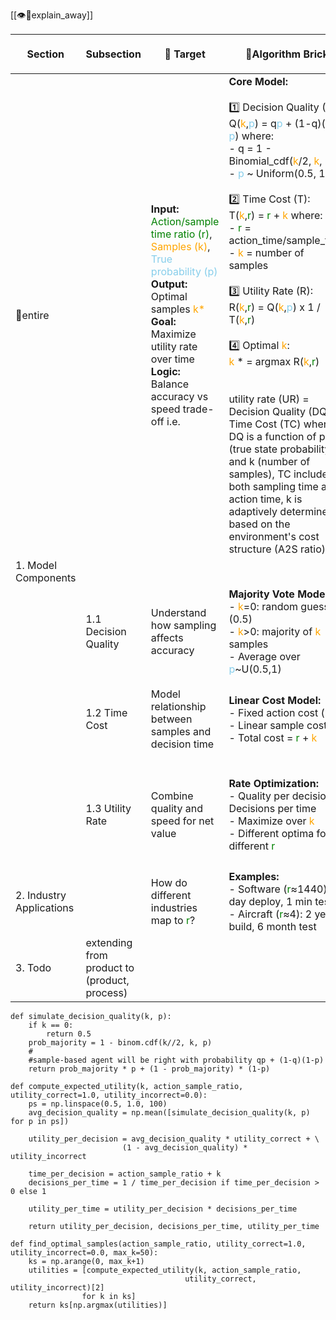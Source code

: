 [[👁️🧠explain_away]]

| Section                  | Subsection                                   | 🎯 Target                                                                                                                                                                                                                                                                                                                                                    | 🧱Algorithm Brick                                                                                                                                                                                                                                                                                                                                                                                                                                                                                                                                                                                                                                                                                                                                                                                                                                                                                                                                                                                                                                                                                                                                                                                                                                                                                                                                                                                                                                                                                                                            | 🔑Key in 🗣️language, 🎞️plots, 🗄️table                                                                                                                                                                                                                                                                                                                                                                                                               |
| ------------------------ | -------------------------------------------- | ------------------------------------------------------------------------------------------------------------------------------------------------------------------------------------------------------------------------------------------------------------------------------------------------------------------------------------------------------------ | -------------------------------------------------------------------------------------------------------------------------------------------------------------------------------------------------------------------------------------------------------------------------------------------------------------------------------------------------------------------------------------------------------------------------------------------------------------------------------------------------------------------------------------------------------------------------------------------------------------------------------------------------------------------------------------------------------------------------------------------------------------------------------------------------------------------------------------------------------------------------------------------------------------------------------------------------------------------------------------------------------------------------------------------------------------------------------------------------------------------------------------------------------------------------------------------------------------------------------------------------------------------------------------------------------------------------------------------------------------------------------------------------------------------------------------------------------------------------------------------------------------------------------------------- | ------------------------------------------------------------------------------------------------------------------------------------------------------------------------------------------------------------------------------------------------------------------------------------------------------------------------------------------------------------------------------------------------------------------------------------------------------ |
| 📝entire                 |                                              | **Input:** <span style="color: green">Action/sample time ratio (r)</span>, <span style="color: orange">Samples (k)</span>, <span style="color: SkyBlue">True probability (p)</span><br>**Output:** Optimal samples <span style="color: orange">k*</span><br>**Goal:** Maximize utility rate over time<br>**Logic:** Balance accuracy vs speed trade-off i.e. | **Core Model:**<br><br>1️⃣ Decision Quality (Q):<br>Q(<span style="color: orange">k</span>,<span style="color: SkyBlue">p</span>) = q<span style="color: SkyBlue">p</span> + (1-q)(1-<span style="color: SkyBlue">p</span>) where:<br>- q = 1 - Binomial_cdf(<span style="color: orange">k</span>/2, <span style="color: orange">k</span>, <span style="color: SkyBlue">p</span>)<br>- <span style="color: SkyBlue">p</span> ~ Uniform(0.5, 1.0)<br><br>2️⃣ Time Cost (T):<br>T(<span style="color: orange">k</span>,<span style="color: green">r</span>) = <span style="color: green">r</span> + <span style="color: orange">k</span> where:<br>- <span style="color: green">r</span> = action_time/sample_time<br>- <span style="color: orange">k</span> = number of samples<br><br>3️⃣ Utility Rate (R):<br>R(<span style="color: orange">k</span>,<span style="color: green">r</span>) = Q(<span style="color: orange">k</span>,<span style="color: SkyBlue">p</span>) x 1 / T(<span style="color: orange">k</span>,<span style="color: green">r</span>)<br><br>4️⃣ Optimal <span style="color: orange">k</span>:<br><span style="color: orange">k</span> * = argmax R(<span style="color: orange">k</span>,<span style="color: green">r</span>)<br><br><br>utility rate (UR) = Decision Quality (DQ) / Time Cost (TC) where: DQ is a function of p (true state probability) and k (number of samples), TC includes both sampling time and action time, k is adaptively determined based on the environment's cost structure (A2S ratio) | 🗣️Three key mechanisms:<br>1. Majority voting from <span style="color: orange">k</span> samples<br>2. Uniform prior over <span style="color: SkyBlue">p</span><br>3. Linear time cost<br><br>🎞️Three key plots:<br>1. Q(<span style="color: orange">k</span>) - diminishing returns<br>2. 1/T(<span style="color: orange">k</span>) - hyperbolic decay<br>3. R(<span style="color: orange">k</span>) - optimal <span style="color: orange">k</span>* |
| 1. Model Components      |                                              |                                                                                                                                                                                                                                                                                                                                                              |                                                                                                                                                                                                                                                                                                                                                                                                                                                                                                                                                                                                                                                                                                                                                                                                                                                                                                                                                                                                                                                                                                                                                                                                                                                                                                                                                                                                                                                                                                                                              | ![[Pasted image 20241117061525.png\|100]]                                                                                                                                                                                                                                                                                                                                                                                                              |
|                          | 1.1 Decision Quality                         | Understand how sampling affects accuracy                                                                                                                                                                                                                                                                                                                     | **Majority Vote Model:**<br>- <span style="color: orange">k</span>=0: random guess (0.5)<br>- <span style="color: orange">k</span>>0: majority of <span style="color: orange">k</span> samples<br>- Average over <span style="color: SkyBlue">p</span>~U(0.5,1)                                                                                                                                                                                                                                                                                                                                                                                                                                                                                                                                                                                                                                                                                                                                                                                                                                                                                                                                                                                                                                                                                                                                                                                                                                                                              | 🗣️Key insights:<br>- First sample gives biggest gain<br>- Diminishing returns from more samples<br>- Averaged over all possible <span style="color: SkyBlue">p</span>                                                                                                                                                                                                                                                                                 |
|                          | 1.2 Time Cost                                | Model relationship between samples and decision time                                                                                                                                                                                                                                                                                                         | **Linear Cost Model:**<br>- Fixed action cost (<span style="color: green">r</span>)<br>- Linear sample cost (<span style="color: orange">k</span>)<br>- Total cost = <span style="color: green">r</span> + <span style="color: orange">k</span>                                                                                                                                                                                                                                                                                                                                                                                                                                                                                                                                                                                                                                                                                                                                                                                                                                                                                                                                                                                                                                                                                                                                                                                                                                                                                              | 🗣️Key insights:<br>- High <span style="color: green">r</span>: sampling cost negligible<br>- Low <span style="color: green">r</span>: sampling cost dominant<br>- Linear scaling with samples                                                                                                                                                                                                                                                         |
|                          | 1.3 Utility Rate                             | Combine quality and speed for net value                                                                                                                                                                                                                                                                                                                      | **Rate Optimization:**<br>- Quality per decision * Decisions per time<br>- Maximize over <span style="color: orange">k</span><br>- Different optima for different <span style="color: green">r</span>                                                                                                                                                                                                                                                                                                                                                                                                                                                                                                                                                                                                                                                                                                                                                                                                                                                                                                                                                                                                                                                                                                                                                                                                                                                                                                                                        | 🗣️Key insights:<br>- Tradeoff between quality and speed<br>- Optimal <span style="color: orange">k</span>* varies with <span style="color: green">r</span><br>- Often <span style="color: orange">k</span>*=1 is optimal<br><br>![[Pasted image 20241117061537.png\|50]]                                                                                                                                                                              |
| 2. Industry Applications |                                              | How do different industries map to <span style="color: green">r</span>?                                                                                                                                                                                                                                                                                      | **Examples:**<br>- Software (<span style="color: green">r</span>≈1440): 1 day deploy, 1 min test<br>- Aircraft (<span style="color: green">r</span>≈4): 2 year build, 6 month test                                                                                                                                                                                                                                                                                                                                                                                                                                                                                                                                                                                                                                                                                                                                                                                                                                                                                                                                                                                                                                                                                                                                                                                                                                                                                                                                                           | 🗣️Representative ratios:<br>- Digital <span style="color: green">r</span>>100<br>- Physical <span style="color: green">r</span><10<br>- Hybrid 10<<span style="color: green">r</span><100                                                                                                                                                                                                                                                             |
| 3. Todo                  | extending from product to (product, process) |                                                                                                                                                                                                                                                                                                                                                              |                                                                                                                                                                                                                                                                                                                                                                                                                                                                                                                                                                                                                                                                                                                                                                                                                                                                                                                                                                                                                                                                                                                                                                                                                                                                                                                                                                                                                                                                                                                                              |                                                                                                                                                                                                                                                                                                                                                                                                                                                        |


```{python}
def simulate_decision_quality(k, p):
    if k == 0:
        return 0.5
    prob_majority = 1 - binom.cdf(k//2, k, p)
    #
    #sample-based agent will be right with probability qp + (1-q)(1-p)
    return prob_majority * p + (1 - prob_majority) * (1-p)

def compute_expected_utility(k, action_sample_ratio, utility_correct=1.0, utility_incorrect=0.0):
    ps = np.linspace(0.5, 1.0, 100)
    avg_decision_quality = np.mean([simulate_decision_quality(k, p) for p in ps])
    
    utility_per_decision = avg_decision_quality * utility_correct + \
                         (1 - avg_decision_quality) * utility_incorrect
    
    time_per_decision = action_sample_ratio + k
    decisions_per_time = 1 / time_per_decision if time_per_decision > 0 else 1
    
    utility_per_time = utility_per_decision * decisions_per_time
    
    return utility_per_decision, decisions_per_time, utility_per_time

def find_optimal_samples(action_sample_ratio, utility_correct=1.0, utility_incorrect=0.0, max_k=50):
    ks = np.arange(0, max_k+1)
    utilities = [compute_expected_utility(k, action_sample_ratio, 
                                       utility_correct, utility_incorrect)[2] 
                for k in ks]
    return ks[np.argmax(utilities)]
```